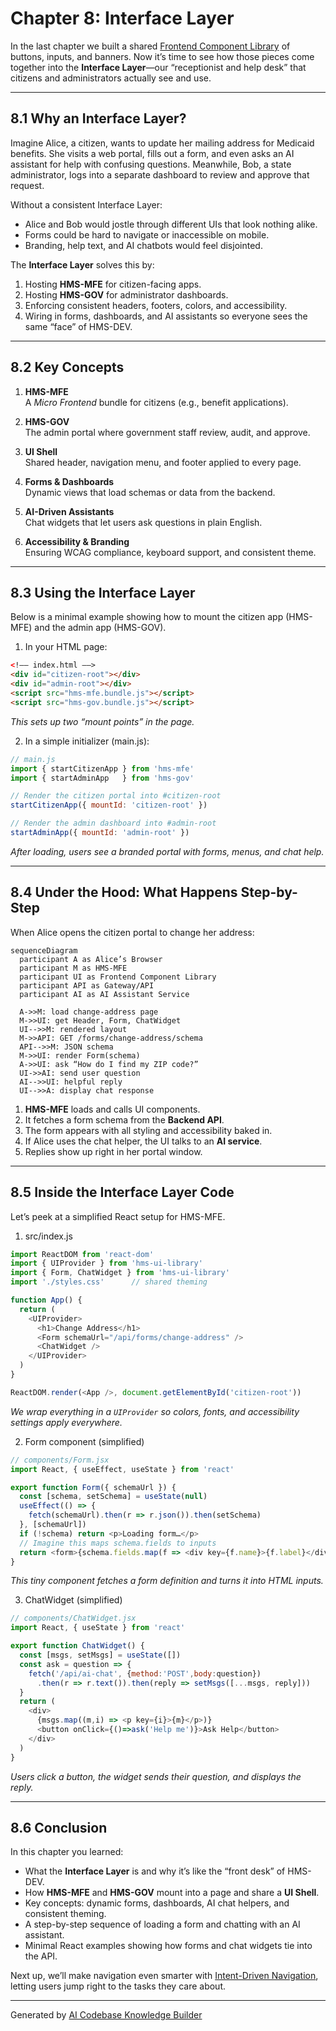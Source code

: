 # Chapter 8: Interface Layer

In the last chapter we built a shared [Frontend Component Library](07_frontend_component_library_.md) of buttons, inputs, and banners. Now it’s time to see how those pieces come together into the **Interface Layer**—our “receptionist and help desk” that citizens and administrators actually see and use.

---

## 8.1 Why an Interface Layer?

Imagine Alice, a citizen, wants to update her mailing address for Medicaid benefits. She visits a web portal, fills out a form, and even asks an AI assistant for help with confusing questions. Meanwhile, Bob, a state administrator, logs into a separate dashboard to review and approve that request.

Without a consistent Interface Layer:

- Alice and Bob would jostle through different UIs that look nothing alike.
- Forms could be hard to navigate or inaccessible on mobile.
- Branding, help text, and AI chatbots would feel disjointed.

The **Interface Layer** solves this by:

1. Hosting **HMS-MFE** for citizen-facing apps.  
2. Hosting **HMS-GOV** for administrator dashboards.  
3. Enforcing consistent headers, footers, colors, and accessibility.  
4. Wiring in forms, dashboards, and AI assistants so everyone sees the same “face” of HMS-DEV.

---

## 8.2 Key Concepts

1. **HMS-MFE**  
   A _Micro Frontend_ bundle for citizens (e.g., benefit applications).

2. **HMS-GOV**  
   The admin portal where government staff review, audit, and approve.

3. **UI Shell**  
   Shared header, navigation menu, and footer applied to every page.

4. **Forms & Dashboards**  
   Dynamic views that load schemas or data from the backend.

5. **AI-Driven Assistants**  
   Chat widgets that let users ask questions in plain English.

6. **Accessibility & Branding**  
   Ensuring WCAG compliance, keyboard support, and consistent theme.

---

## 8.3 Using the Interface Layer

Below is a minimal example showing how to mount the citizen app (HMS-MFE) and the admin app (HMS-GOV).

1. In your HTML page:
```html
<!–– index.html ––>
<div id="citizen-root"></div>
<div id="admin-root"></div>
<script src="hms-mfe.bundle.js"></script>
<script src="hms-gov.bundle.js"></script>
```
_This sets up two “mount points” in the page._

2. In a simple initializer (main.js):
```javascript
// main.js
import { startCitizenApp } from 'hms-mfe'
import { startAdminApp   } from 'hms-gov'

// Render the citizen portal into #citizen-root
startCitizenApp({ mountId: 'citizen-root' })

// Render the admin dashboard into #admin-root
startAdminApp({ mountId: 'admin-root' })
```
_After loading, users see a branded portal with forms, menus, and chat help._

---

## 8.4 Under the Hood: What Happens Step-by-Step

When Alice opens the citizen portal to change her address:

```mermaid
sequenceDiagram
  participant A as Alice’s Browser
  participant M as HMS-MFE
  participant UI as Frontend Component Library
  participant API as Gateway/API
  participant AI as AI Assistant Service

  A->>M: load change-address page
  M->>UI: get Header, Form, ChatWidget
  UI-->>M: rendered layout
  M->>API: GET /forms/change-address/schema
  API-->>M: JSON schema
  M->>UI: render Form(schema)
  A->>UI: ask “How do I find my ZIP code?”
  UI->>AI: send user question
  AI-->>UI: helpful reply
  UI-->>A: display chat response
```

1. **HMS-MFE** loads and calls UI components.  
2. It fetches a form schema from the **Backend API**.  
3. The form appears with all styling and accessibility baked in.  
4. If Alice uses the chat helper, the UI talks to an **AI service**.  
5. Replies show up right in her portal window.

---

## 8.5 Inside the Interface Layer Code

Let’s peek at a simplified React setup for HMS-MFE.

1. src/index.js
```javascript
import ReactDOM from 'react-dom'
import { UIProvider } from 'hms-ui-library'
import { Form, ChatWidget } from 'hms-ui-library'
import './styles.css'      // shared theming

function App() {
  return (
    <UIProvider>
      <h1>Change Address</h1>
      <Form schemaUrl="/api/forms/change-address" />
      <ChatWidget />
    </UIProvider>
  )
}

ReactDOM.render(<App />, document.getElementById('citizen-root'))
```
_We wrap everything in a `UIProvider` so colors, fonts, and accessibility settings apply everywhere._

2. Form component (simplified)
```javascript
// components/Form.jsx
import React, { useEffect, useState } from 'react'

export function Form({ schemaUrl }) {
  const [schema, setSchema] = useState(null)
  useEffect(() => {
    fetch(schemaUrl).then(r => r.json()).then(setSchema)
  }, [schemaUrl])
  if (!schema) return <p>Loading form…</p>
  // Imagine this maps schema.fields to inputs
  return <form>{schema.fields.map(f => <div key={f.name}>{f.label}</div>)}</form>
}
```
_This tiny component fetches a form definition and turns it into HTML inputs._

3. ChatWidget (simplified)
```javascript
// components/ChatWidget.jsx
import React, { useState } from 'react'

export function ChatWidget() {
  const [msgs, setMsgs] = useState([])
  const ask = question => {
    fetch('/api/ai-chat', {method:'POST',body:question})
      .then(r => r.text()).then(reply => setMsgs([...msgs, reply]))
  }
  return (
    <div>
      {msgs.map((m,i) => <p key={i}>{m}</p>)}
      <button onClick={()=>ask('Help me')}>Ask Help</button>
    </div>
  )
}
```
_Users click a button, the widget sends their question, and displays the reply._

---

## 8.6 Conclusion

In this chapter you learned:

- What the **Interface Layer** is and why it’s like the “front desk” of HMS-DEV.  
- How **HMS-MFE** and **HMS-GOV** mount into a page and share a **UI Shell**.  
- Key concepts: dynamic forms, dashboards, AI chat helpers, and consistent theming.  
- A step-by-step sequence of loading a form and chatting with an AI assistant.  
- Minimal React examples showing how forms and chat widgets tie into the API.

Next up, we’ll make navigation even smarter with [Intent-Driven Navigation](09_intent_driven_navigation_.md), letting users jump right to the tasks they care about.

---

Generated by [AI Codebase Knowledge Builder](https://github.com/The-Pocket/Tutorial-Codebase-Knowledge)